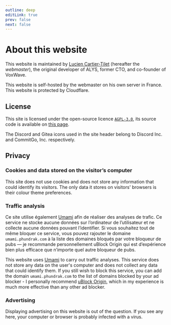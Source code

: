```yaml
---
outline: deep
editLink: true
prev: false
next: false
---
```


# About this website

This website is maintained by [Lucien
Cartier-Tilet](https://phundrak.com) (hereafter the *webmaster*), the original developer of ALYS, former CTO, and co-founder of VoxWave.

This website is self-hosted by the webmaster on his own server in France. This website is protected by Cloudflare.

## License

This site is licensed under the open-source licence [`AGPL-3.0`](https://www.gnu.org/licenses/agpl-3.0.fr.html), its source code is available on [this page](https://labs.phundrak.com/ALYS/alys.phundrak.com).

The Discord and Gitea icons used in the site header belong to Discord Inc. and CommitGo, Inc. respectively.

## Privacy

### Cookies and data stored on the visitor’s computer
This site does not use cookies and does not store any information that could identify its visitors. The only data it stores on visitors' browsers is their colour theme preferences.

### Traffic analysis
Ce site utilise également [Umami](https://umami.is) afin de réaliser des analyses de trafic. Ce service ne stocke aucune données sur l’ordinateur de l’utilisateur et ne collecte aucune données pouvant l’identifier. Si vous souhaitez tout de même bloquer ce service, vous pouvez rajouter le domaine `umami.phundrak.com` à la liste des domaines bloqués par votre bloqueur de pubs — je recommande personnellement uBlock Origin qui est d’expérience bien plus efficace que n’importe quel autre bloqueur de pubs.

This website uses [Umami](https://umami.is) to carry out traffic analyses. This service does not store any data on the user's computer and does not collect any data that could identify them. If you still wish to block this service, you can add the domain `umami.phundrak.com` to the list of domains blocked by your ad blocker - I personally recommend [uBlock Origin](https://ublockorigin.com/), which in my experience is much more effective than any other ad blocker.

### Advertising
Displaying advertising on this website is out of the question. If you
see any here, your computer or browser is probably infected with a
virus.
